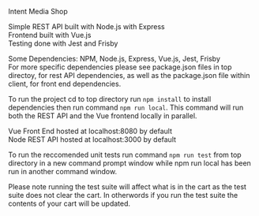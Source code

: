 Intent Media Shop

Simple REST API built with Node.js with Express  
Frontend built with Vue.js  
Testing done with Jest and Frisby  

Some Dependencies: NPM, Node.js, Express, Vue.js, Jest, Frisby  
For more specific dependencies please see package.json files in top directoy, for rest API dependencies, as well as the package.json file within client, for front end dependencies.  



To run the project cd to top directory run `npm install` to install dependencies then run command `npm run local`. This command will run both the REST API and the Vue frontend locally in parallel.  

Vue Front End hosted at localhost:8080 by default  
Node REST API hosted at localhost:3000 by default  

To run the reccomended unit tests run command `npm run test` from top directory in a new command prompt window while npm run local has been run in another command window.  

Please note running the test suite will affect what is in the cart as the test suite does not clear the cart. In otherwords if you run the test suite the contents of your cart will be updated.
